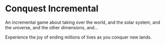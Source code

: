 # Conquest Incremental

An incremental game about taking over the world, and the solar system, and the universe, and the other dimensions, and...

Experience the joy of ending millions of lives as you conquer new lands.